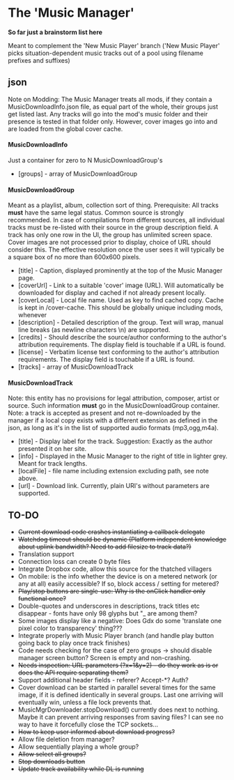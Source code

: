 # The 'Music Manager'

**So far just  a brainstorm list here**

Meant to complement the 'New Music Player' branch
('New Music Player' picks situation-dependent music tracks out of a pool using filename prefixes and suffixes)

## json
Note on Modding: The Music Manager treats all mods, if they contain a MusicDownloadInfo.json file, as equal part of the whole, their groups just get listed last. Any tracks will go into the mod's music folder and their presence is tested in that folder only. However, cover images go into and are loaded from the global cover cache.

#### MusicDownloadInfo
Just a container for zero to N MusicDownloadGroup's
* [groups] - array of MusicDownloadGroup

#### MusicDownloadGroup
Meant as a playlist, album, collection sort of thing.
Prerequisite: All tracks **must** have the same legal status. Common source is strongly recommended.
In case of compilations from different sources, all individual tracks must be re-listed with their source in the group description field. A track has only one row in the UI, the group has unlimited screen space.
Cover images are not processed prior to display, choice of URL should consider this. The effective resolution once the user sees it will typically be a square box of no more than 600x600 pixels. 
* [title] - Caption, displayed prominently at the top of the Music Manager page.
* [coverUrl] - Link to a suitable 'cover' image (URL). Will automatically be downloaded for display and cached if not already present locally. 
* [coverLocal] - Local file name. Used as key to find cached copy. Cache is kept in <assets>/cover-cache. This should be globally unique including mods, whenever 
* [description] - Detailed description of the group. Text will wrap, manual line breaks (as newline characters \n) are supported.
* [credits] - Should describe the source/author conforming to the author's attribution requirements. The display field is touchable if a URL is found.  
* [license] - Verbatim license text conforming to the author's attribution requirements. The display field is touchable if a URL is found.
* [tracks] - array of MusicDownloadTrack
   
#### MusicDownloadTrack
Note: this entity has no provisions for legal attribution, composer, artist or source. Such information **must** go in the MusicDownloadGroup container.
Note: a track is accepted as present and not re-downloaded by the manager if a local copy exists with a different extension as defined in the json, as long as it's in the list of supported audio formats (mp3,ogg,m4a).
* [title] - Display label for the track. Suggestion: Exactly as the author presented it on her site.
* [info] - Displayed in the Music Manager to the right of title in lighter grey. Meant for track lengths.
* [localFile] - file name including extension excluding path, see note above.
* [url] - Download link. Currently, plain URI's without parameters are supported.

## TO-DO
* ~~Current download code crashes instantiating a callback delegate~~
* ~~Watchdog timeout should be dynamic (Platform independent knowledge about uplink bandwidth? Need to add filesize to track data?)~~
* Translation support
* Connection loss can create 0 byte files
* Integrate Dropbox code, allow this source for the thatched villagers
* On mobile: is the info whether the device is on a metered network (or any at all) easily accessible? If so, block access / setting for metered?  
* ~~Play/stop buttons are single-use: Why is the onClick handler only functional once?~~
* Double-quotes and underscores in descriptions, track titles etc disappear - fonts have only 98 glyphs but "_ are among them?
* Some images display like a negative: Does Gdx do some 'translate one pixel color to transparency' thing???
* Integrate properly with Music Player branch (and handle play button going back to play once track finishes)
* Code needs checking for the case of zero groups -> should disable manager screen button? Screen is empty and non-crashing.
* ~~Needs inspection: URL parameters (?x=1&y=2) - do they work as is or does the API require separating them?~~
* Support additional header fields - referer? Accept-*? Auth?
* Cover download can be started in parallel several times for the same image, if it is defined identically in several groups. Last one arriving will eventually win, unless a file lock prevents that.
* MusicMgrDownloader.stopDownload() currently does next to nothing. Maybe it can prevent arriving responses from saving files? I can see no way to have it forcefully close the TCP sockets...
* ~~How to keep user informed about download progress?~~
* Allow file deletion from manager?
* Allow sequentially playing a whole group?
* ~~Allow select all groups?~~
* ~~Stop downloads button~~
* ~~Update track availability while DL is running~~

